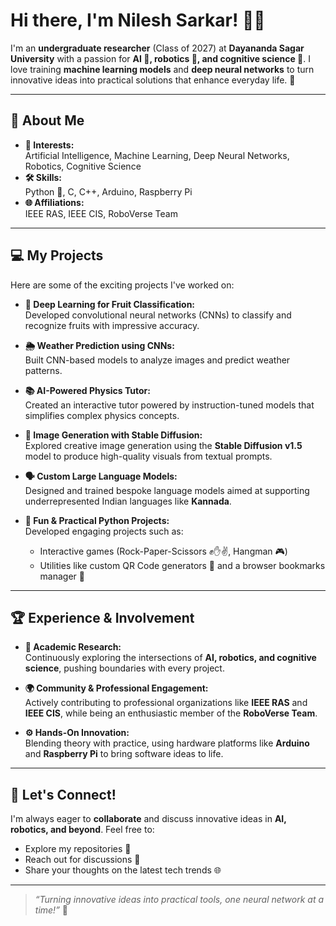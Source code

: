 

<!--
**nileshsarkarRA/nileshsarkarRA** is a ✨ _special_ ✨ repository because its `README.md` (this file) appears on your GitHub profile.

Here are some ideas to get you started:

- 🔭 I’m currently working on ...
- 🌱 I’m currently learning ...
- 👯 I’m looking to collaborate on ...
- 🤔 I’m looking for help with ...
- 💬 Ask me about ...
- 📫 How to reach me: ...
- 😄 Pronouns: ...
- ⚡ Fun fact: ...
-->

# Hi there, I'm Nilesh Sarkar! 👋✨

I'm an **undergraduate researcher** (Class of 2027) at **Dayananda Sagar University** with a passion for **AI 🤖, robotics 🤖, and cognitive science 🧠**. I love training **machine learning models** and **deep neural networks** to turn innovative ideas into practical solutions that enhance everyday life. 🚀

---

## 🌟 About Me

- **🎯 Interests:**  
  Artificial Intelligence, Machine Learning, Deep Neural Networks, Robotics, Cognitive Science  
- **🛠️ Skills:**  
  Python 🐍, C, C++, Arduino, Raspberry Pi  
- **🌐 Affiliations:**  
  IEEE RAS, IEEE CIS, RoboVerse Team  

---

## 💻 My Projects

Here are some of the exciting projects I've worked on:

- **🍎 Deep Learning for Fruit Classification:**  
  Developed convolutional neural networks (CNNs) to classify and recognize fruits with impressive accuracy.  

- **🌦️ Weather Prediction using CNNs:**  
  Built CNN-based models to analyze images and predict weather patterns.  

- **📚 AI-Powered Physics Tutor:**  
  Created an interactive tutor powered by instruction-tuned models that simplifies complex physics concepts.  

- **🎨 Image Generation with Stable Diffusion:**  
  Explored creative image generation using the **Stable Diffusion v1.5** model to produce high-quality visuals from textual prompts.  

- **🗣️ Custom Large Language Models:**  
  Designed and trained bespoke language models aimed at supporting underrepresented Indian languages like **Kannada**.  

- **🐍 Fun & Practical Python Projects:**  
  Developed engaging projects such as:  
  - Interactive games (Rock-Paper-Scissors ✊✋✌️, Hangman 🎮)  
  - Utilities like custom QR Code generators 📱 and a browser bookmarks manager 🔖  

---

## 🏆 Experience & Involvement

- **🔬 Academic Research:**  
  Continuously exploring the intersections of **AI, robotics, and cognitive science**, pushing boundaries with every project.  

- **🌍 Community & Professional Engagement:**  
  Actively contributing to professional organizations like **IEEE RAS** and **IEEE CIS**, while being an enthusiastic member of the **RoboVerse Team**.  

- **⚙️ Hands-On Innovation:**  
  Blending theory with practice, using hardware platforms like **Arduino** and **Raspberry Pi** to bring software ideas to life.  

---

## 🤝 Let's Connect!

I'm always eager to **collaborate** and discuss innovative ideas in **AI, robotics, and beyond**. Feel free to:  
- Explore my repositories 📂  
- Reach out for discussions 💬  
- Share your thoughts on the latest tech trends 🌐  

---

> *“Turning innovative ideas into practical tools, one neural network at a time!”* 🌟
